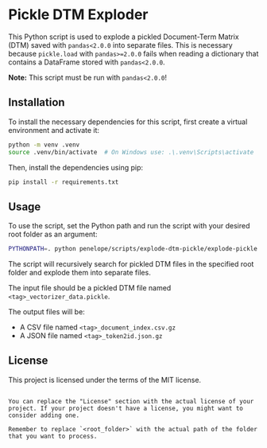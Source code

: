 # Pickle DTM Exploder

This Python script is used to explode a pickled Document-Term Matrix (DTM) saved with `pandas<2.0.0` into separate files. This is necessary because `pickle.load` with `pandas>=2.0.0` fails when reading a dictionary that contains a DataFrame stored with `pandas<2.0.0`.

**Note:** This script must be run with `pandas<2.0.0`!

## Installation

To install the necessary dependencies for this script, first create a virtual environment and activate it:

```bash
python -m venv .venv
source .venv/bin/activate  # On Windows use: .\.venv\Scripts\activate
```

Then, install the dependencies using pip:

```bash
pip install -r requirements.txt
```

## Usage

To use the script, set the Python path and run the script with your desired root folder as an argument:

```bash
PYTHONPATH=. python penelope/scripts/explode-dtm-pickle/explode-pickle.py <root_folder>
```

The script will recursively search for pickled DTM files in the specified root folder and explode them into separate files.

The input file should be a pickled DTM file named `<tag>_vectorizer_data.pickle`.

The output files will be:

- A CSV file named `<tag>_document_index.csv.gz`
- A JSON file named `<tag>_token2id.json.gz`

## License

This project is licensed under the terms of the MIT license.
```

You can replace the "License" section with the actual license of your project. If your project doesn't have a license, you might want to consider adding one.

Remember to replace `<root_folder>` with the actual path of the folder that you want to process.